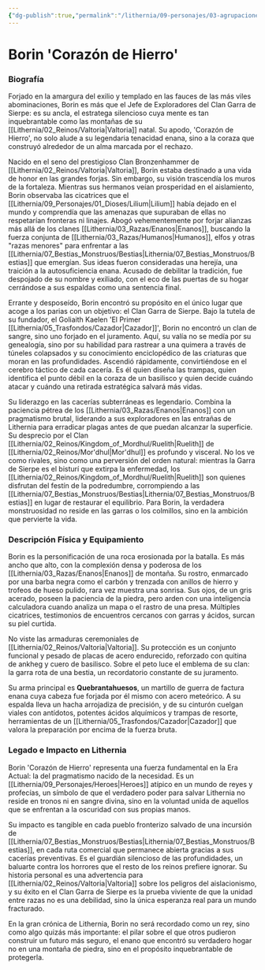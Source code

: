 ```yaml
---
{"dg-publish":true,"permalink":"/lithernia/09-personajes/03-agrupaciones/clan-garra-de-sierpe/borin-corazon-de-hierro/","tags":["lithernia","personajes","Clan Garra de Sierpe","enano","Valtoria","exiliado"]}
---
```


# Borin 'Corazón de Hierro'

### Biografía

Forjado en la amargura del exilio y templado en las fauces de las más viles abominaciones, Borin es más que el Jefe de Exploradores del Clan Garra de Sierpe: es su ancla, el estratega silencioso cuya mente es tan inquebrantable como las montañas de su [[Lithernia/02_Reinos/Valtoria\|Valtoria]] natal. Su apodo, 'Corazón de Hierro', no solo alude a su legendaria tenacidad enana, sino a la coraza que construyó alrededor de un alma marcada por el rechazo.

Nacido en el seno del prestigioso Clan Bronzenhammer de [[Lithernia/02_Reinos/Valtoria\|Valtoria]], Borin estaba destinado a una vida de honor en las grandes forjas. Sin embargo, su visión trascendía los muros de la fortaleza. Mientras sus hermanos veían prosperidad en el aislamiento, Borin observaba las cicatrices que el [[Lithernia/09_Personajes/01_Dioses/Lilium\|Lilium]] había dejado en el mundo y comprendía que las amenazas que supuraban de ellas no respetarían fronteras ni linajes. Abogó vehementemente por forjar alianzas más allá de los clanes [[Lithernia/03_Razas/Enanos\|Enanos]], buscando la fuerza conjunta de [[Lithernia/03_Razas/Humanos\|Humanos]], elfos y otras "razas menores" para enfrentar a las [[Lithernia/07_Bestias_Monstruos/Bestias\|Lithernia/07_Bestias_Monstruos/Bestias]] que emergían. Sus ideas fueron consideradas una herejía, una traición a la autosuficiencia enana. Acusado de debilitar la tradición, fue despojado de su nombre y exiliado, con el eco de las puertas de su hogar cerrándose a sus espaldas como una sentencia final.

Errante y desposeído, Borin encontró su propósito en el único lugar que acoge a los parias con un objetivo: el Clan Garra de Sierpe. Bajo la tutela de su fundador, el Goliaith Kaelen 'El Primer [[Lithernia/05_Trasfondos/Cazador\|Cazador]]', Borin no encontró un clan de sangre, sino uno forjado en el juramento. Aquí, su valía no se medía por su genealogía, sino por su habilidad para rastrear a una quimera a través de túneles colapsados y su conocimiento enciclopédico de las criaturas que moran en las profundidades. Ascendió rápidamente, convirtiéndose en el cerebro táctico de cada cacería. Es él quien diseña las trampas, quien identifica el punto débil en la coraza de un basilisco y quien decide cuándo atacar y cuándo una retirada estratégica salvará más vidas.

Su liderazgo en las cacerías subterráneas es legendario. Combina la paciencia pétrea de los [[Lithernia/03_Razas/Enanos\|Enanos]] con un pragmatismo brutal, liderando a sus exploradores en las entrañas de Lithernia para erradicar plagas antes de que puedan alcanzar la superficie. Su desprecio por el Clan [[Lithernia/02_Reinos/Kingdom_of_Mordhul/Ruelith\|Ruelith]] de [[Lithernia/02_Reinos/Mor'dhul\|Mor'dhul]] es profundo y visceral. No los ve como rivales, sino como una perversión del orden natural: mientras la Garra de Sierpe es el bisturí que extirpa la enfermedad, los [[Lithernia/02_Reinos/Kingdom_of_Mordhul/Ruelith\|Ruelith]] son quienes disfrutan del festín de la podredumbre, corrompiendo a las [[Lithernia/07_Bestias_Monstruos/Bestias\|Lithernia/07_Bestias_Monstruos/Bestias]] en lugar de restaurar el equilibrio. Para Borin, la verdadera monstruosidad no reside en las garras o los colmillos, sino en la ambición que pervierte la vida.

### Descripción Física y Equipamiento

Borin es la personificación de una roca erosionada por la batalla. Es más ancho que alto, con la complexión densa y poderosa de los [[Lithernia/03_Razas/Enanos\|Enanos]] de montaña. Su rostro, enmarcado por una barba negra como el carbón y trenzada con anillos de hierro y trofeos de hueso pulido, rara vez muestra una sonrisa. Sus ojos, de un gris acerado, poseen la paciencia de la piedra, pero arden con una inteligencia calculadora cuando analiza un mapa o el rastro de una presa. Múltiples cicatrices, testimonios de encuentros cercanos con garras y ácidos, surcan su piel curtida.

No viste las armaduras ceremoniales de [[Lithernia/02_Reinos/Valtoria\|Valtoria]]. Su protección es un conjunto funcional y pesado de placas de acero endurecido, reforzado con quitina de ankheg y cuero de basilisco. Sobre el peto luce el emblema de su clan: la garra rota de una bestia, un recordatorio constante de su juramento.

Su arma principal es **Quebrantahuesos**, un martillo de guerra de factura enana cuya cabeza fue forjada por él mismo con acero meteórico. A su espalda lleva un hacha arrojadiza de precisión, y de su cinturón cuelgan viales con antídotos, potentes ácidos alquímicos y trampas de resorte, herramientas de un [[Lithernia/05_Trasfondos/Cazador\|Cazador]] que valora la preparación por encima de la fuerza bruta.

### Legado e Impacto en Lithernia

Borin 'Corazón de Hierro' representa una fuerza fundamental en la Era Actual: la del pragmatismo nacido de la necesidad. Es un [[Lithernia/09_Personajes/Heroes\|Heroes]] atípico en un mundo de reyes y profecías, un símbolo de que el verdadero poder para salvar Lithernia no reside en tronos ni en sangre divina, sino en la voluntad unida de aquellos que se enfrentan a la oscuridad con sus propias manos.

Su impacto es tangible en cada pueblo fronterizo salvado de una incursión de [[Lithernia/07_Bestias_Monstruos/Bestias\|Lithernia/07_Bestias_Monstruos/Bestias]], en cada ruta comercial que permanece abierta gracias a sus cacerías preventivas. Es el guardián silencioso de las profundidades, un baluarte contra los horrores que el resto de los reinos prefiere ignorar. Su historia personal es una advertencia para [[Lithernia/02_Reinos/Valtoria\|Valtoria]] sobre los peligros del aislacionismo, y su éxito en el Clan Garra de Sierpe es la prueba viviente de que la unidad entre razas no es una debilidad, sino la única esperanza real para un mundo fracturado.

En la gran crónica de Lithernia, Borin no será recordado como un rey, sino como algo quizás más importante: el pilar sobre el que otros pudieron construir un futuro más seguro, el enano que encontró su verdadero hogar no en una montaña de piedra, sino en el propósito inquebrantable de protegerla.
